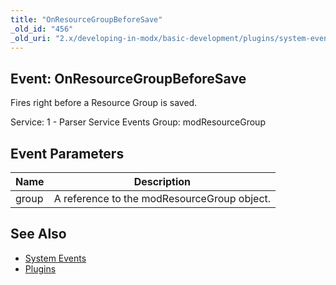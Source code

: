 ```yaml
---
title: "OnResourceGroupBeforeSave"
_old_id: "456"
_old_uri: "2.x/developing-in-modx/basic-development/plugins/system-events/onresourcegroupbeforesave"
---
```


## Event: OnResourceGroupBeforeSave

Fires right before a Resource Group is saved.

Service: 1 - Parser Service Events 
Group: modResourceGroup

## Event Parameters

| Name  | Description                                 |
| ----- | ------------------------------------------- |
| group | A reference to the modResourceGroup object. |

## See Also

- [System Events](extending-modx/plugins/system-events "System Events")
- [Plugins](extending-modx/plugins "Plugins")